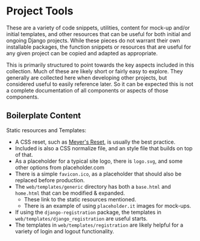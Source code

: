 # Project Tools

These are a variety of code snippets, utilities, content for mock-up and/or initial templates, and other resources that can be useful for both initial and ongoing Django projects. While these pieces do not warrant their own installable packages, the function snippets or resources that are useful for any given project can be copied and adapted as appropriate.

This is primarily structured to point towards the key aspects included in this collection. Much of these are likely short or fairly easy to explore. They generally are collected here when developing other projects, but considered useful to easily reference later. So it can be expected this is not a complete documentation of all components or aspects of those components.

## Boilerplate Content

Static resources and Templates:

* A CSS reset, such as [Meyer's Reset](http://meyerweb.com/eric/tools/css/reset/), is usually the best practice.
* Included is also a CSS normalize file, and an style file that builds on top of that.
* As a placeholder for a typical site logo, there is `logo.svg`, and some other options from placeholder.com
* There is a simple `favicon.ico`, as a placeholder that should also be replaced before production.
* The `web/templates/generic` directory has both a `base.html` and `home.html` that can be modified & expanded.
  * These link to the static resources mentioned.
  * There is an example of using `placeholder.it` images for mock-ups.
* If using the `django-registration` package, the templates in `web/templates/django_registration` are useful starts.
* The templates in `web/templates/registration` are likely helpful for a variety of login and logout functionality.
